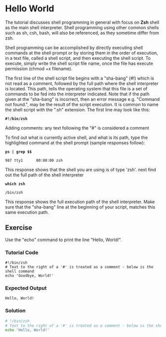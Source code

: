 # Hello World

The tutorial discusses shell programming in general with focus on **Zsh** shell as the main shell interpreter. Shell programming using other common shells such as sh, csh, bash, will also be referenced, as they sometime differ from zsh.

Shell programming can be accomplished by directly executing shell commands at the shell prompt or by storing them in the order of execution, in a text file, called a shell script, and then executing the shell script. To execute, simply write the shell script file name, once the file has execute permission (chmod +x filename).

The first line of the shell script file begins with a "sha-bang" (#!) which is not read as a comment, followed by the full path where the shell interpreter is located. This path, tells the operating system that this file is a set of commands to be fed into the interpreter indicated. Note that if the path given at the "sha-bang" is incorrect, then an error message e.g. "Command not found.", may be the result of the script execution. It is common to name the shell script with the ".sh" extension. The first line may look like this:

**`#!/bin/zsh`**

Adding comments: any text following the "#" is considered a comment

To find out what is currently active shell, and what is its path, type the highlighted command at the shell prompt (sample responses follow):

**`ps | grep $$`**

    987 tty1      00:00:00 zsh

This response shows that the shell you are using is of type 'zsh'. next find out the full path of the shell interpreter

**`which zsh`**

    /bin/zsh

This response shows the full execution path of the shell interpreter. Make sure that the "sha-bang" line at the beginning of your script, matches this same execution path.

## Exercise

Use the "echo" command to print the line "Hello, World!".

### Tutorial Code

    #!/bin/zsh
    # Text to the right of a '#' is treated as a comment - below is the shell command
    echo 'Goodbye, World!'

### Expected Output

    Hello, World!

### Solution

```zsh
# !/bin/zsh
# Text to the right of a '#' is treated as a comment - below is the shell command
echo 'Hello, World!'
```
